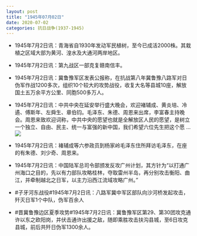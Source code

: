 ```yaml
---
layout: post
title: "1945年07月02日"
date: 2020-07-02
categories: 抗日战争(1937-1945)
---
```


<meta name="referrer" content="no-referrer" />

- 1945年7月2日讯：青海省自1930年发动军民植树，至今已成活2000株。其栽植之区域大部为黄河、湟水及大通河两岸地区。 

- 1945年7月2日讯：第九战区一部克复赣南信丰。 

- 1945年7月2日讯：冀鲁豫军区发表公报称，在抗战第八年冀鲁豫八路军对日伪军作战1200多次，组织10个较大的攻势战役，收复大名等县城10座，解放国土五万余平方公里、同胞500多万人。 

- 1945年7月2日讯：中共中央在延安举行盛大晚会，欢迎褚辅成、黄炎培、冷遹、傅斯年、左舜生、章伯钧。毛泽东、朱德、周恩来出席，李富春主持晚会。周恩来致欢迎词称，中共中央的愿望也就是全解放区人民的愿望，是树立一个独立、自由、民主、统一与富强的新中国，我们希望六位先生把这个愿 ... <br/><img src="https://wx1.sinaimg.cn/large/aca367d8ly1ggct3f5nbij20c80ay3yl.jpg" />

- 1945年7月2日讯：褚辅成等六参政员到杨家岭毛泽东住所拜访毛泽东，在座的有朱德、刘少奇、周恩来。 

- 1945年7月2日讯：中国陆军总司令部颁发反攻广州计划，其方针为“以打通广州海口之目的，先以有力部队攻略桂林，夺取雷州半岛，再分别攻击衡阳、曲江，并牵制越北之日军，以主力沿西江流域攻略广州。” 

- #子牙河东战役#1945年7月2日讯：八路军冀中军区部队向沙河桥发起攻击，歼灭日军1个中队，伪军百余人 

- #晋冀鲁豫边区夏季攻势#1945年7月2日讯：冀鲁豫军区第29、第30团攻克通许以东之欧阳岗，并伏击通许出援之敌，随即乘胜攻击扶沟县城，至6日攻克县城，前后共歼日伪军1300余人。 

